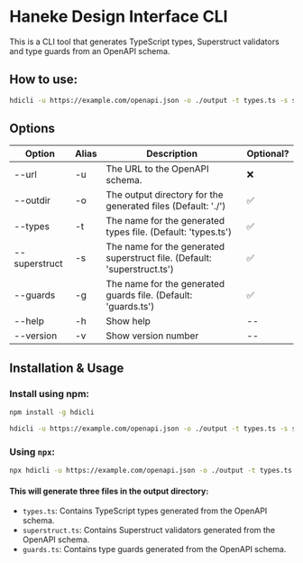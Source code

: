 # Haneke Design Interface CLI

This is a CLI tool that generates TypeScript types, Superstruct validators and type guards from an OpenAPI schema.

## How to use:

```bash
hdicli -u https://example.com/openapi.json -o ./output -t types.ts -s superstruct.ts -g guards.ts
```

## Options

| Option        | Alias | Description                                                              | Optional? |
| ------------- | ----- | ------------------------------------------------------------------------ | --------- |
| --url         | -u    | The URL to the OpenAPI schema.                                           | ❌        |
| --outdir      | -o    | The output directory for the generated files (Default: './')             | ✅        |
| --types       | -t    | The name for the generated types file. (Default: 'types.ts')             | ✅        |
| --superstruct | -s    | The name for the generated superstruct file. (Default: 'superstruct.ts') | ✅        |
| --guards      | -g    | The name for the generated guards file. (Default: 'guards.ts')           | ✅        |
| --help        | -h    | Show help                                                                | --        |
| --version     | -v    | Show version number                                                      | --        |

## Installation & Usage

### Install using npm:

```bash
npm install -g hdicli
```

```bash
hdicli -u https://example.com/openapi.json -o ./output -t types.ts -s superstruct.ts -g guards.ts
```

### Using `npx`:

```bash
npx hdicli -u https://example.com/openapi.json -o ./output -t types.ts -s superstruct.ts -g guards.ts
```

#### This will generate three files in the output directory:

- `types.ts`: Contains TypeScript types generated from the OpenAPI schema.
- `superstruct.ts`: Contains Superstruct validators generated from the OpenAPI schema.
- `guards.ts`: Contains type guards generated from the OpenAPI schema.
